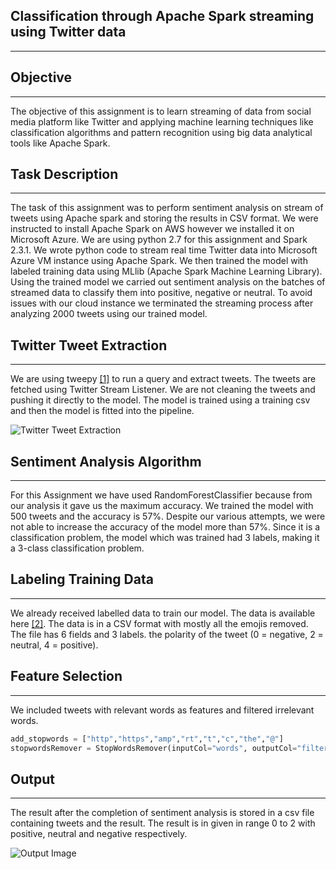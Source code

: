 ## Classification through Apache Spark streaming using Twitter data

---

## Objective

---

The objective of this assignment is to learn streaming of data from social media platform like Twitter and applying machine learning techniques like classification algorithms and pattern recognition using big data analytical tools like Apache Spark.

## Task Description

---

The task of this assignment was to perform sentiment analysis on stream of tweets using Apache spark and storing the results in CSV format. We were instructed to install Apache Spark on AWS however we installed it on Microsoft Azure. We are using python 2.7 for this assignment and Spark 2.3.1.
We wrote python code to stream real time Twitter data into Microsoft Azure VM instance using Apache Spark. We then trained the model with  labeled training data using MLlib (Apache Spark Machine Learning Library). Using the trained model we carried out  sentiment analysis on the batches of streamed data to classify them into positive, negative or neutral. 
To avoid issues with our cloud instance we terminated the streaming process after analyzing 2000 tweets using our trained model.

## Twitter Tweet Extraction

---

We are using tweepy [[1]](https://github.com/tweepy/tweepy) to run a query and extract tweets. The tweets are fetched using Twitter Stream Listener. We are not cleaning the tweets and pushing it directly to the model. The model is trained using a training csv and then the model is fitted into the pipeline.

![Twitter Tweet Extraction](https://res.cloudinary.com/dalcc/image/upload/v1529866613/Screen_Shot_2018-06-21_at_1.22.00_PM.png)
 
## Sentiment Analysis Algorithm

---

For this Assignment we have used RandomForestClassifier because from our analysis it gave us the maximum accuracy. We trained the model with 500 tweets and the accuracy is 57%. Despite our various attempts, we were not able to increase the accuracy of the model more than 57%. Since it is a classification problem, the model which was trained had 3 labels, making it a 3-class classification problem.

## Labeling Training Data

---

We already received labelled data to train our model. The data is available here [[2]](http://help.sentiment140.com/for-students/). The data is in a CSV format with mostly all the emojis removed. The file has 6 fields and 3 labels. the polarity of the tweet (0 = negative, 2 = neutral, 4 = positive).

## Feature Selection

---

We included tweets with relevant words as features and filtered irrelevant words.

```python
add_stopwords = ["http","https","amp","rt","t","c","the","@"]
stopwordsRemover = StopWordsRemover(inputCol="words", outputCol="filtered").setStopWords(add_stopwords)
```

## Output

---

The result after the completion of sentiment analysis is stored in a csv file containing tweets and the result. The result is in given in range 0 to 2 with positive, neutral and negative respectively.

![Output Image](https://res.cloudinary.com/dalcc/image/upload/v1529866614/Screen_Shot_2018-06-23_at_8.24.38_PM.png)


